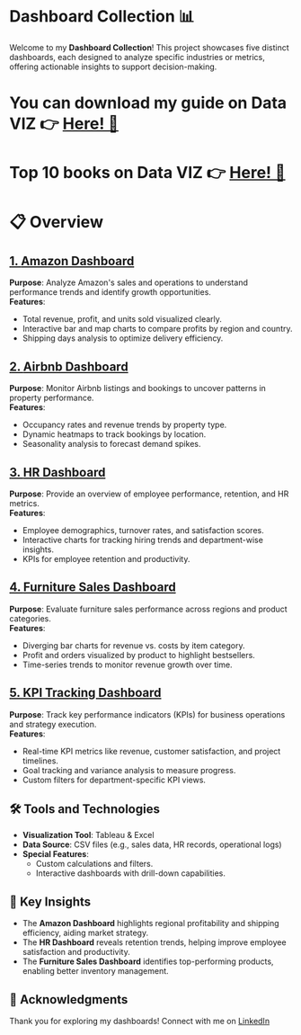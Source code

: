 # Dashboard Collection 📊  

Welcome to my **Dashboard Collection**! This project showcases five distinct dashboards, each designed to analyze specific industries or metrics, offering actionable insights to support decision-making.  


# You can download my guide on Data VIZ 👉 [Here! 📂](https://github.com/user-attachments/files/19522178/10.Rules.for.Your.Visualizations.pdf)

# Top 10 books on Data VIZ 👉 [Here! 📂](https://github.com/user-attachments/files/19522181/Data.Viz.Books.pdf)

 

# 📋 Overview  

## [1. **Amazon Dashboard**](https://github.com/AhmedAbdulWahid-Data/Top_5_Dashboards/tree/main/E-Commerce_Amazon_Tableau) 
**Purpose**: Analyze Amazon's sales and operations to understand performance trends and identify growth opportunities.  
**Features**:  
- Total revenue, profit, and units sold visualized clearly.  
- Interactive bar and map charts to compare profits by region and country.  
- Shipping days analysis to optimize delivery efficiency.  

## [2. **Airbnb Dashboard**](https://github.com/AhmedAbdulWahid-Data/Top_5_Dashboards/tree/main/Hospitality_Airbnb_Tableau)
**Purpose**: Monitor Airbnb listings and bookings to uncover patterns in property performance.  
**Features**:  
- Occupancy rates and revenue trends by property type.  
- Dynamic heatmaps to track bookings by location.  
- Seasonality analysis to forecast demand spikes.  

## [3. **HR Dashboard**](https://github.com/AhmedAbdulWahid-Data/Top_5_Dashboards/tree/main/HR-Tableau)
**Purpose**: Provide an overview of employee performance, retention, and HR metrics.  
**Features**:  
- Employee demographics, turnover rates, and satisfaction scores.  
- Interactive charts for tracking hiring trends and department-wise insights.  
- KPIs for employee retention and productivity.  

## [4. **Furniture Sales Dashboard**](https://github.com/AhmedAbdulWahid-Data/Top_5_Dashboards/tree/main/Furniture_Sales_Tableau)  
**Purpose**: Evaluate furniture sales performance across regions and product categories.  
**Features**:  
- Diverging bar charts for revenue vs. costs by item category.  
- Profit and orders visualized by product to highlight bestsellers.  
- Time-series trends to monitor revenue growth over time.  

## [5. **KPI Tracking Dashboard**](https://github.com/AhmedAbdulWahid-Data/Top_5_Dashboards/tree/main/KPIS-Excel)  
**Purpose**: Track key performance indicators (KPIs) for business operations and strategy execution.  
**Features**:  
- Real-time KPI metrics like revenue, customer satisfaction, and project timelines.  
- Goal tracking and variance analysis to measure progress.  
- Custom filters for department-specific KPI views.  

## 🛠️ Tools and Technologies  
- **Visualization Tool**: Tableau & Excel  
- **Data Source**: CSV files (e.g., sales data, HR records, operational logs)  
- **Special Features**:  
  - Custom calculations and filters.  
  - Interactive dashboards with drill-down capabilities.  


## 🧩 Key Insights  
- The **Amazon Dashboard** highlights regional profitability and shipping efficiency, aiding market strategy.  
- The **HR Dashboard** reveals retention trends, helping improve employee satisfaction and productivity.  
- The **Furniture Sales Dashboard** identifies top-performing products, enabling better inventory management.  

## 🙌 Acknowledgments  
Thank you for exploring my dashboards! Connect with me on [LinkedIn](https://www.linkedin.com/in/ahmed-abdulwahid/)
